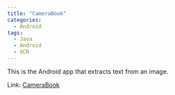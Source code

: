 ```yaml
---
title: "CameraBook"
categories:
  - Android
tags:
  - Java
  - Android
  - OCR
---
```


This is the Android app that extracts text from an image.

Link: [CameraBook](https://github.com/hermes7308/CameraBook)